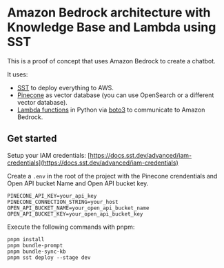# Amazon Bedrock architecture with Knowledge Base and Lambda using SST

This is a proof of concept that uses Amazon Bedrock to create a chatbot.

It uses: 
- [SST](https://sst.dev/) to deploy everything to AWS.
- [Pinecone](https://www.pinecone.io/) as vector database (you can use OpenSearch or a different vector database).
- [Lambda functions](https://aws.amazon.com/lambda/) in Python via [boto3](https://boto3.amazonaws.com/v1/documentation/api/latest/index.html) to communicate to Amazon Bedrock.


## Get started

Setup your IAM credentials: [https://docs.sst.dev/advanced/iam-credentials](https://docs.sst.dev/advanced/iam-credentials)

Create a `.env` in the root of the project with the Pinecone crendentials and Open API bucket Name and Open API bucket key.

```
PINECONE_API_KEY=your_api_key
PINECONE_CONNECTION_STRING=your_host
OPEN_API_BUCKET_NAME=your_open_api_bucket_name
OPEN_API_BUCKET_KEY=your_open_api_bucket_key
```

Execute the following commands with pnpm:

```
pnpm install
pnpm bundle-prompt
pnpm bundle-sync-kb
pnpm sst deploy --stage dev
```